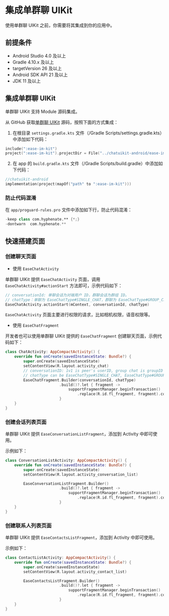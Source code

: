 # 集成单群聊 UIKit

<Toc />

使用单群聊 UIKit 之前，你需要将其集成到你的应用中。

## 前提条件

- Android Studio 4.0 及以上
- Gradle 4.10.x 及以上
- targetVersion 26 及以上
- Android SDK API 21 及以上
- JDK 11 及以上

## 集成单群聊 UIKit

单群聊 UIKit 支持 Module 源码集成。

从 GitHub 获取[单群聊 UIKit](https://github.com/easemob/chatuikit-android) 源码，按照下面的方式集成：

1. 在根目录 `settings.gradle.kts` 文件（/Gradle Scripts/settings.gradle.kts）中添加如下代码：

```kotlin
include(":ease-im-kit")
project(":ease-im-kit").projectDir = File("../chatuikit-android/ease-im-kit")
```

2. 在 app 的 `build.gradle.kts` 文件（/Gradle Scripts/build.gradle）中添加如下代码：

```kotlin
//chatuikit-android
implementation(project(mapOf("path" to ":ease-im-kit")))
```

### 防止代码混淆

在 `app/proguard-rules.pro` 文件中添加如下行，防止代码混淆：

```kotlin
-keep class com.hyphenate.** {*;}
-dontwarn  com.hyphenate.**
```

## 快速搭建页面

### 创建聊天页面

- 使用 `EaseChatActivity`

单群聊 UIKit 提供 `EaseChatActivity` 页面，调用 `EaseChatActivity#actionStart` 方法即可，示例代码如下：

```kotlin
// conversationId: 单聊会话为对端用户 ID，群聊会话为群组 ID。
// chatType：单聊为 EaseChatType#SINGLE_CHAT，群聊为 EaseChatType#GROUP_CHAT。
EaseChatActivity.actionStart(mContext, conversationId, chatType)
```
`EaseChatActivity` 页面主要进行权限的请求，比如相机权限，语音权限等。

- 使用 `EaseChatFragment`

开发者也可以使用单群聊 UIKit 提供的 `EaseChatFragment` 创建聊天页面，示例代码如下：

```kotlin
class ChatActivity: AppCompactActivity() {
    override fun onCreate(savedInstanceState: Bundle?) {
        super.onCreate(savedInstanceState)
        setContentView(R.layout.activity_chat)
        // conversationID: 1v1 is peer's userID, group chat is groupID
        // chatType can be EaseChatType#SINGLE_CHAT, EaseChatType#GROUP_CHAT
        EaseChatFragment.Builder(conversationId, chatType)
                        .build()?.let { fragment ->
                            supportFragmentManager.beginTransaction()
                                .replace(R.id.fl_fragment, fragment).commit()
                        }
    }
}
```

### 创建会话列表页面

单群聊 UIKit 提供 `EaseConversationListFragment`，添加到 Activity 中即可使用。

示例如下：

```kotlin
class ConversationListActivity: AppCompactActivity() {
    override fun onCreate(savedInstanceState: Bundle?) {
        super.onCreate(savedInstanceState)
        setContentView(R.layout.activity_conversation_list)

        EaseConversationListFragment.Builder()
                        .build()?.let { fragment ->
                            supportFragmentManager.beginTransaction()
                                .replace(R.id.fl_fragment, fragment).commit()
                        }
    }
}
```

### 创建联系人列表页面

单群聊 UIKit 提供 `EaseContactsListFragment`，添加到 Activity 中即可使用。

示例如下：

```kotlin
class ContactListActivity: AppCompactActivity() {
    override fun onCreate(savedInstanceState: Bundle?) {
        super.onCreate(savedInstanceState)
        setContentView(R.layout.activity_contact_list)

        EaseContactsListFragment.Builder()
                        .build()?.let { fragment ->
                            supportFragmentManager.beginTransaction()
                                .replace(R.id.fl_fragment, fragment).commit()
                        }
    }
}
```

